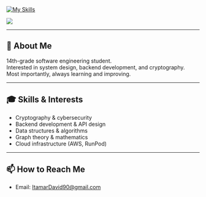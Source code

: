 [![My Skills](https://skillicons.dev/icons?i=python,c,cs,java,go,cmake,fastapi,mysql,redis,aws,docker,git,vscode)](https://skillicons.dev)

![](https://github-readme-stats.vercel.app/api/top-langs/?username=Itapit&theme=holi&hide_border=false&include_all_commits=false&count_private=false&layout=compact)

---

## 💫 About Me
14th-grade software engineering student.<br>
Interested in system design, backend development, and cryptography.<br>
Most importantly, always learning and improving.

---

## 🎓 Skills & Interests
- Cryptography & cybersecurity
- Backend development & API design
- Data structures & algorithms
- Graph theory & mathematics
- Cloud infrastructure (AWS, RunPod)

---

## 📫 How to Reach Me
- Email: ItamarDavid90@gmail.com
